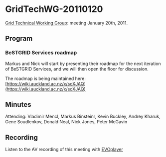 # GridTechWG-20110120

[Grid Technical Working Group](/wiki/spaces/BeSTGRID/pages/3816950451): meeting January 20th, 2011.

## Program

### BeSTGRID Services roadmap

Markus and Nick will start by presenting their roadmap for the next iteration of BeSTGRID Services, and we will then open the floor for discussion.

The roadmap is being maintained here:
[https://wiki.auckland.ac.nz/x/soXJAQ](https://wiki.auckland.ac.nz/x/soXJAQ)

## Minutes

Attending: Vladimir Mencl, Markus Binsteinr, Kevin Buckley, Andrey Kharuk, Gene Soudlenkov, Donald Neal, Nick Jones, Peter McGavin

## Recording

Listen to the AV recording of this meeting with [EVOplayer](http://evo.vrvs.org/evoPlayer/prod/EVOPlayer.jnlp?fileToPlay=http://media.bestgrid.org/TWG-2011-01-20.evx)
